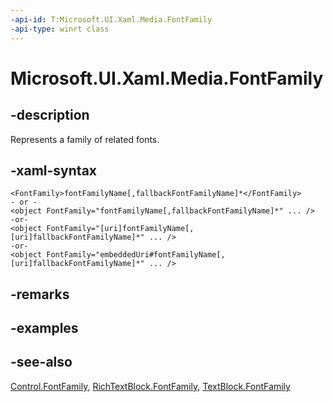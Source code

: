 ```yaml
---
-api-id: T:Microsoft.UI.Xaml.Media.FontFamily
-api-type: winrt class
---
```


<!-- Class syntax.
public class FontFamily : Windows.UI.Xaml.Media.IFontFamily
-->

# Microsoft.UI.Xaml.Media.FontFamily

## -description
Represents a family of related fonts.

## -xaml-syntax
```xaml
<FontFamily>fontFamilyName[,fallbackFontFamilyName]*</FontFamily>
- or -
<object FontFamily="fontFamilyName[,fallbackFontFamilyName]*" ... />
-or-
<object FontFamily="[uri]fontFamilyName[,[uri]fallbackFontFamilyName]*" ... />
-or-
<object FontFamily="embeddedUri#fontFamilyName[,[uri]fallbackFontFamilyName]*" ... />
```


## -remarks

## -examples

## -see-also
[Control.FontFamily](../microsoft.ui.xaml.controls/control_fontfamily.md), [RichTextBlock.FontFamily](../microsoft.ui.xaml.controls/richtextblock_fontfamily.md), [TextBlock.FontFamily](../microsoft.ui.xaml.controls/textblock_fontfamily.md)
